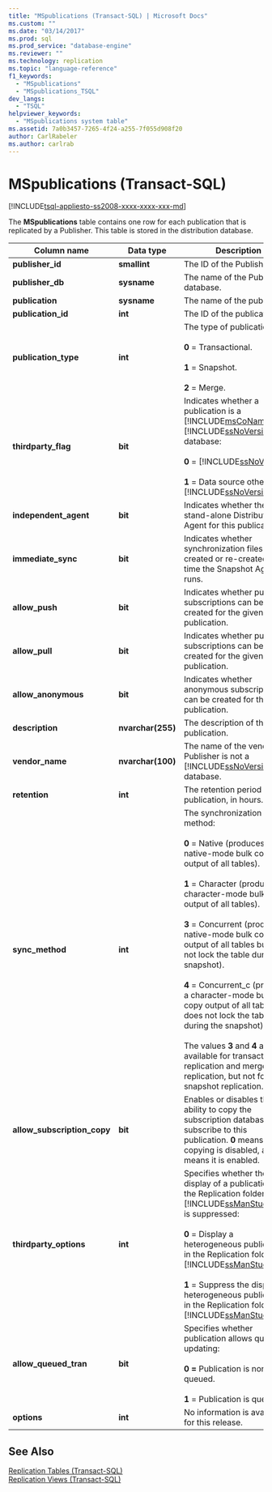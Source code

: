 ```yaml
---
title: "MSpublications (Transact-SQL) | Microsoft Docs"
ms.custom: ""
ms.date: "03/14/2017"
ms.prod: sql
ms.prod_service: "database-engine"
ms.reviewer: ""
ms.technology: replication
ms.topic: "language-reference"
f1_keywords: 
  - "MSpublications"
  - "MSpublications_TSQL"
dev_langs: 
  - "TSQL"
helpviewer_keywords: 
  - "MSpublications system table"
ms.assetid: 7a0b3457-7265-4f24-a255-7f055d908f20
author: CarlRabeler
ms.author: carlrab
---
```

# MSpublications (Transact-SQL)
[!INCLUDE[tsql-appliesto-ss2008-xxxx-xxxx-xxx-md](../../includes/applies-to-version/sqlserver.md)]

  The **MSpublications** table contains one row for each publication that is replicated by a Publisher. This table is stored in the distribution database.  
  
|Column name|Data type|Description|  
|-----------------|---------------|-----------------|  
|**publisher_id**|**smallint**|The ID of the Publisher.|  
|**publisher_db**|**sysname**|The name of the Publisher database.|  
|**publication**|**sysname**|The name of the publication.|  
|**publication_id**|**int**|The ID of the publication.|  
|**publication_type**|**int**|The type of publication:<br /><br /> **0** = Transactional.<br /><br /> **1** = Snapshot.<br /><br /> **2** = Merge.|  
|**thirdparty_flag**|**bit**|Indicates whether a publication is a [!INCLUDE[msCoName](../../includes/msconame-md.md)] [!INCLUDE[ssNoVersion](../../includes/ssnoversion-md.md)] database:<br /><br /> **0** = [!INCLUDE[ssNoVersion](../../includes/ssnoversion-md.md)].<br /><br /> **1** = Data source other than [!INCLUDE[ssNoVersion](../../includes/ssnoversion-md.md)].|  
|**independent_agent**|**bit**|Indicates whether there is a stand-alone Distribution Agent for this publication.|  
|**immediate_sync**|**bit**|Indicates whether synchronization files are created or re-created each time the Snapshot Agent runs.|  
|**allow_push**|**bit**|Indicates whether push subscriptions can be created for the given publication.|  
|**allow_pull**|**bit**|Indicates whether pull subscriptions can be created for the given publication.|  
|**allow_anonymous**|**bit**|Indicates whether anonymous subscriptions can be created for the given publication.|  
|**description**|**nvarchar(255)**|The description of the publication.|  
|**vendor_name**|**nvarchar(100)**|The name of the vendor if Publisher is not a [!INCLUDE[ssNoVersion](../../includes/ssnoversion-md.md)] database.|  
|**retention**|**int**|The retention period of the publication, in hours.|  
|**sync_method**|**int**|The synchronization method:<br /><br /> **0** = Native (produces native-mode bulk copy output of all tables).<br /><br /> **1** = Character (produces a character-mode bulk copy output of all tables).<br /><br /> **3** = Concurrent (produces native-mode bulk copy output of all tables but does not lock the table during the snapshot).<br /><br /> **4** = Concurrent_c (produces a character-mode bulk copy output of all tables but does not lock the table during the snapshot)<br /><br /> The values **3** and **4** are available for transactional replication and merge replication, but not for snapshot replication.|  
|**allow_subscription_copy**|**bit**|Enables or disables the ability to copy the subscription databases that subscribe to this publication. **0** means that copying is disabled, and **1** means it is enabled.|  
|**thirdparty_options**|**int**|Specifies whether the display of a publication in the Replication folder in [!INCLUDE[ssManStudioFull](../../includes/ssmanstudiofull-md.md)] is suppressed:<br /><br /> **0** = Display a heterogeneous publication in the Replication folder in [!INCLUDE[ssManStudioFull](../../includes/ssmanstudiofull-md.md)].<br /><br /> **1** = Suppress the display a heterogeneous publication in the Replication folder in [!INCLUDE[ssManStudioFull](../../includes/ssmanstudiofull-md.md)].|  
|**allow_queued_tran**|**bit**|Specifies whether publication allows queued updating:<br /><br /> **0 =** Publication is non-queued.<br /><br /> **1** = Publication is queued.|  
|**options**|**int**|No information is available for this release.|  
  
## See Also  
 [Replication Tables &#40;Transact-SQL&#41;](../../relational-databases/system-tables/replication-tables-transact-sql.md)   
 [Replication Views &#40;Transact-SQL&#41;](../../relational-databases/system-views/replication-views-transact-sql.md)  
  
  
